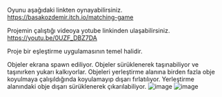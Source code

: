 Oyunu aşağıdaki linkten oynayabilirsiniz.
https://basakozdemir.itch.io/matching-game

Projemin çalıştığı videoya yotube linkinden ulaşabilirsiniz.
https://youtu.be/0UZF_DBZ7DA

Proje bir eşleştirme uygulamasının temel halidir. 


Objeler ekrana spawn ediliyor. Objeler sürüklenerek taşınabiliyor ve taşınırken yukarı kalkıyorlar. Objeleri yerleştirme alanına birden fazla obje koyulmaya çalışıldığında koyulamayıp dışarı fırlatılıyor. Yerleştirme alanındaki obje dışarı sürüklenerek çıkarılabiliyor.
![image](https://github.com/user-attachments/assets/317e99fb-2bc1-4a32-a1b4-1d7c8a3e6a22)
![image](https://github.com/user-attachments/assets/7247784f-fb79-47d7-b6bc-6eac4f9e008a)
